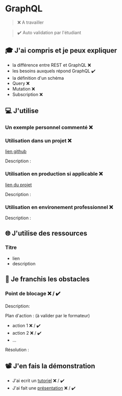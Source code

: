 # GraphQL

> ❌ A travailler

> ✔️ Auto validation par l'étudiant

## 🎓 J'ai compris et je peux expliquer

- la différence entre REST et GraphQL ❌
- les besoins auxquels répond GraphQL ✔️
- la définition d'un schéma
- Query ❌
- Mutation ❌
- Subscription ❌

## 💻 J'utilise

### Un exemple personnel commenté ❌

### Utilisation dans un projet ❌

[lien github](...)

Description :

### Utilisation en production si applicable ❌

[lien du projet](...)

Description :

### Utilisation en environement professionnel ❌

Description :

## 🌐 J'utilise des ressources

### Titre

- lien
- description

## 🚧 Je franchis les obstacles

### Point de blocage ❌ / ✔️

Description:

Plan d'action : (à valider par le formateur)

- action 1 ❌ / ✔️
- action 2 ❌ / ✔️
- ...

Résolution :

## 📽️ J'en fais la démonstration

- J'ai ecrit un [tutoriel](...) ❌ / ✔️
- J'ai fait une [présentation](...) ❌ / ✔️
